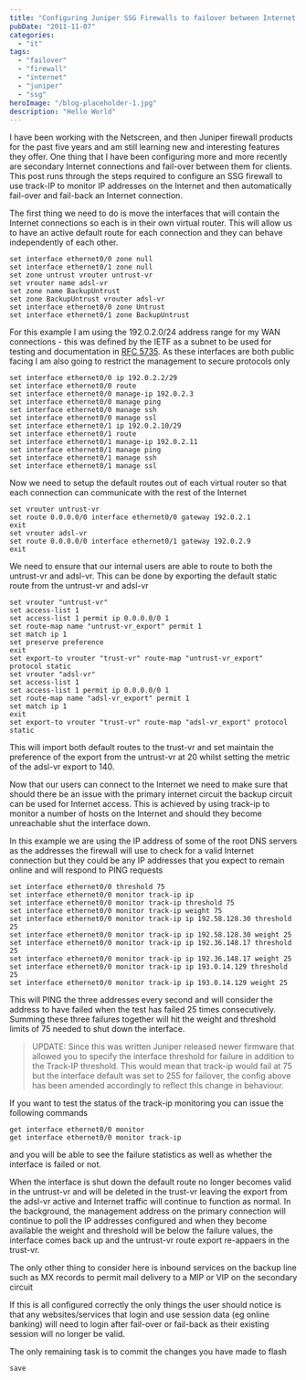 ```yaml
---
title: "Configuring Juniper SSG Firewalls to failover between Internet connections"
pubDate: "2011-11-07"
categories: 
  - "it"
tags: 
  - "failover"
  - "firewall"
  - "internet"
  - "juniper"
  - "ssg"
heroImage: "/blog-placeholder-1.jpg"
description: "Hello World"
---
```


I have been working with the Netscreen, and then Juniper firewall products for the past five years and am still learning new and interesting features they offer. One thing that I have been configuring more and more recently are secondary Internet connections and fail-over between them for clients. This post runs through the steps required to configure an SSG firewall to use track-IP to monitor IP addresses on the Internet and then automatically fail-over and fail-back an Internet connection.

The first thing we need to do is move the interfaces that will contain the Internet connections so each is in their own virtual router. This will allow us to have an active default route for each connection and they can behave independently of each other.

```
set interface ethernet0/0 zone null
set interface ethernet0/1 zone null
set zone untrust vrouter untrust-vr
set vrouter name adsl-vr
set zone name BackupUntrust
set zone BackupUntrust vrouter adsl-vr
set interface ethernet0/0 zone Untrust
set interface ethernet0/1 zone BackupUntrust
```

For this example I am using the 192.0.2.0/24 address range for my WAN connections - this was defined by the IETF as a subnet to be used for testing and documentation in [RFC 5735](http://tools.ietf.org/html/rfc5735). As these interfaces are both public facing I am also going to restrict the management to secure protocols only

```
set interface ethernet0/0 ip 192.0.2.2/29
set interface ethernet0/0 route
set interface ethernet0/0 manage-ip 192.0.2.3
set interface ethernet0/0 manage ping
set interface ethernet0/0 manage ssh
set interface ethernet0/0 manage ssl
set interface ethernet0/1 ip 192.0.2.10/29
set interface ethernet0/1 route
set interface ethernet0/1 manage-ip 192.0.2.11
set interface ethernet0/1 manage ping
set interface ethernet0/1 manage ssh
set interface ethernet0/1 manage ssl
```

Now we need to setup the default routes out of each virtual router so that each connection can communicate with the rest of the Internet

```
set vrouter untrust-vr
set route 0.0.0.0/0 interface ethernet0/0 gateway 192.0.2.1
exit
set vrouter adsl-vr
set route 0.0.0.0/0 interface ethernet0/1 gateway 192.0.2.9
exit
```

We need to ensure that our internal users are able to route to both the untrust-vr and adsl-vr. This can be done by exporting the default static route from the untrust-vr and adsl-vr

```
set vrouter "untrust-vr"
set access-list 1
set access-list 1 permit ip 0.0.0.0/0 1
set route-map name "untrust-vr_export" permit 1
set match ip 1
set preserve preference
exit
set export-to vrouter "trust-vr" route-map "untrust-vr_export" protocol static
set vrouter "adsl-vr"
set access-list 1
set access-list 1 permit ip 0.0.0.0/0 1
set route-map name "adsl-vr_export" permit 1
set match ip 1
exit
set export-to vrouter "trust-vr" route-map "adsl-vr_export" protocol static
```

This will import both default routes to the trust-vr and set maintain the preference of the export from the untrust-vr at 20 whilst setting the metric of the adsl-vr export to 140.

Now that our users can connect to the Internet we need to make sure that should there be an issue with the primary internet circuit the backup circuit can be used for Internet access. This is achieved by using track-ip to monitor a number of hosts on the Internet and should they become unreachable shut the interface down.

In this example we are using the IP address of some of the root DNS servers as the addresses the firewall will use to check for a valid Internet connection but they could be any IP addresses that you expect to remain online and will respond to PING requests

```
set interface ethernet0/0 threshold 75
set interface ethernet0/0 monitor track-ip ip
set interface ethernet0/0 monitor track-ip threshold 75
set interface ethernet0/0 monitor track-ip weight 75
set interface ethernet0/0 monitor track-ip ip 192.58.128.30 threshold 25
set interface ethernet0/0 monitor track-ip ip 192.58.128.30 weight 25
set interface ethernet0/0 monitor track-ip ip 192.36.148.17 threshold 25
set interface ethernet0/0 monitor track-ip ip 192.36.148.17 weight 25
set interface ethernet0/0 monitor track-ip ip 193.0.14.129 threshold 25
set interface ethernet0/0 monitor track-ip ip 193.0.14.129 weight 25
```

This will PING the three addresses every second and will consider the address to have failed when the test has failed 25 times consecutively. Summing these three failures together will hit the weight and threshold limits of 75 needed to shut down the interface.

> UPDATE: Since this was written Juniper released newer firmware that allowed you to specify the interface threshold for failure in addition to the Track-IP threshold. This would mean that track-ip would fail at 75 but the interface default was set to 255 for failover, the config above has been amended accordingly to reflect this change in behaviour.

If you want to test the status of the track-ip monitoring you can issue the following commands

```
get interface ethernet0/0 monitor
get interface ethernet0/0 monitor track-ip
```

and you will be able to see the failure statistics as well as whether the interface is failed or not.

When the interface is shut down the default route no longer becomes valid in the untrust-vr and will be deleted in the trust-vr leaving the export from the adsl-vr active and Internet traffic will continue to function as normal. In the background, the management address on the primary connection will continue to poll the IP addresses configured and when they become available the weight and threshold will be below the failure values, the interface comes back up and the untrust-vr route export re-appaers in the trust-vr.

The only other thing to consider here is inbound services on the backup line such as MX records to permit mail delivery to a MIP or VIP on the secondary circuit

If this is all configured correctly the only things the user should notice is that any websites/services that login and use session data (eg online banking) will need to login after fail-over or fail-back as their existing session will no longer be valid.

The only remaining task is to commit the changes you have made to flash

```
save
```
